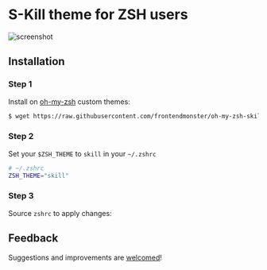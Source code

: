 # S-Kill theme for ZSH users

![screenshot](https://github.com/frontendmonster/oh-my-zsh-skill-theme/raw/main/screenshot.png)

## Installation

### Step 1

Install on [oh-my-zsh](https://ohmyz.sh/) custom themes:

```bash
$ wget https://raw.githubusercontent.com/frontendmonster/oh-my-zsh-skill-theme/master/skill.zsh-theme -P $ZSH_CUSTOM/themes/
```

### Step 2

Set your `$ZSH_THEME` to `skill` in your `~/.zshrc`

```bash
# ~/.zshrc
ZSH_THEME="skill"
```

### Step 3

Source `zshrc` to apply changes:

## Feedback

Suggestions and improvements are [welcomed](https://github.com/frontendmonster/oh-my-zsh-skill-theme/issues)!
